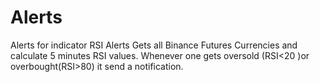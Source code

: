 # Alerts
Alerts for indicator
RSI Alerts
Gets all Binance Futures Currencies and calculate 5 minutes RSI values. Whenever one gets oversold (RSI<20 )or overbought(RSI>80) it send a notification.
